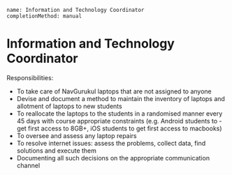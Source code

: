 ```ngMeta
name: Information and Technology Coordinator
completionMethod: manual
```

# Information and Technology Coordinator

Responsibilities:
- To take care of NavGurukul laptops that are not assigned to anyone
- Devise and document a method to maintain the inventory of laptops and allotment of laptops to new students
- To reallocate the laptops to the students in a randomised manner every 45 days with course appropriate constraints (e.g. Android students to -get first access to 8GB+, iOS students to get first access to macbooks)
- To oversee and assess any laptop repairs
- To resolve internet issues: assess the problems, collect data, find solutions and execute them
- Documenting all such decisions on the appropriate communication channel

